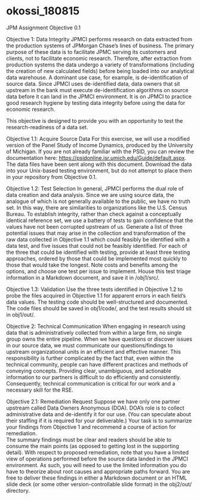 # okossi_180815
JPM Assignment
Objective 0.1


Objective 1:  Data Integrity
JPMCI performs research on data extracted from the production systems of JPMorgan Chase’s lines of business. The primary purpose of these data is to facilitate JPMC serving its customers and clients, not to facilitate economic research. Therefore, after extraction from production systems the data undergo a variety of transformations (including the creation of new calculated fields) before being loaded into our analytical data warehouse. A dominant use case, for example, is de-identification of source data. Since JPMCI uses de-identified data, data owners that sit upstream in the bank must execute de-identification algorithms on source data before it can land in the JPMCI environment. It is on JPMCI to practice good research hygiene by testing data integrity before using the data for economic research.



This objective is designed to provide you with an opportunity to test the research-readiness of a data set.


Objective 1.1: Acquire Source Data
For this exercise, we will use a modified version of the Panel Study of Income Dynamics, produced by the University of Michigan. If you are not already familiar with the PSID, you can review the documentation here: https://psidonline.isr.umich.edu/Guide/default.aspx. The data files have been sent along with this document. Download the data into your Unix-based testing environment, but do not attempt to place them in your repository from Objective 0.1.


Objective 1.2: Test Selection
In general, JPMCI performs the dual role of data creation and data analysis. Since we are using source data, the analogue of which is not generally available to the public, we have no truth set. In this way, there are similarities to organizations like the U.S. Census Bureau. To establish integrity, rather than check against a conceptually identical reference set, we use a battery of tests to gain confidence that the values have not been corrupted upstream of us.
Generate a list of three potential issues that may arise in the collection and transformation of the raw data collected in Objective 1.1 which could feasibly be identified with a data test, and five issues that could not be feasibly identified.  For each of the three that could be identified with testing, provide at least three testing approaches, ordered by those that could be implemented most quickly to those that would take the longest. Note costs and benefits among the options, and choose one test per issue to implement. House this test triage information in a Markdown document, and save it in /obj1/src/. 


Objective 1.3: Validation
Use the three tests identified in Objective 1.2 to probe the files acquired in Objective 1.1 for apparent errors in each field’s data values.  The testing code should be well-structured and documented. The code files should be saved in obj1/code/, and the test results should sit in obj1/out/.


Objective 2: Technical Communication
When engaging in research using data that is administratively collected from within a large firm, no single group owns the entire pipeline. When we have questions or discover issues in our source data, we must communicate our questions/findings to upstream organizational units in an efficient and effective manner. This responsibility is further complicated by the fact that, even within the technical community, people can have different practices and methods of conveying concepts. Providing clear, unambiguous, and actionable information to our partners is difficult to do efficiently and consistently. Consequently, technical communication is critical for our work and a necessary skill for the RSE.


Objective 2.1: Remediation Request
Suppose we have only one partner upstream called Data Owners Anonymous (DOA). DOA’s role is to collect administrative data and de-identify it for our use. (You can speculate about their staffing if it is required for your deliverable.) Your task is to summarize your findings from Objective 1 and recommend a course of action for remediation.  
The summary findings must be clear and readers should be able to consume the main points (as opposed to getting lost in the supporting detail). With respect to proposed remediation, note that you have a limited view of operations performed before the source data landed in the JPMCI environment. As such, you will need to use the limited information you do have to theorize about root causes and appropriate paths forward.  You are free to deliver these findings in either a Markdown document or an HTML slide deck (or some other version-controllable slide format) in the obj2/out/ directory.

